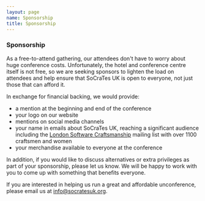 ```yaml
---
layout: page
name: Sponsorship
title: Sponsorship
---
```


### Sponsorship

As a free-to-attend gathering, our attendees don't have to worry about huge conference costs. Unfortunately, the hotel and conference centre itself is not free, so we are seeking sponsors to lighten the load on attendees and help ensure that SoCraTes UK is open to everyone, not just those that can afford it.

In exchange for financial backing, we would provide:

- a mention at the beginning and end of the conference
- your logo on our website
- mentions on social media channels
- your name in emails about SoCraTes UK, reaching a significant audience including the [London Software Craftsmanship][London Software Craftsmanship Community] mailing list with over 1100 craftsmen and women
- your merchandise available to everyone at the conference

In addition, if you would like to discuss alternatives or extra privileges as part of your sponsorship, please let us know. We will be happy to work with you to come up with something that benefits everyone.

If you are interested in helping us run a great and affordable unconference, please email us at [info@socratesuk.org][info@socratesuk.org].

[London Software Craftsmanship Community]: http://londonswcraft.com/
[info@socratesuk.org]: mailto:info@socratesuk.org
